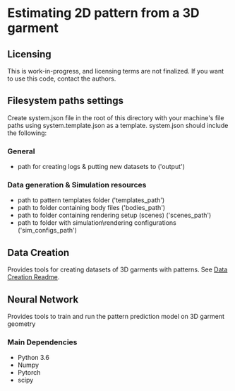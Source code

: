 # Estimating 2D pattern from a 3D garment

## Licensing 
This is work-in-progress, and licensing terms are not finalized. If you want to use this code, contact the authors. 

## Filesystem paths settings
Create system.json file in the root of this directory with your machine's file paths using system.template.json as a template. 
system.json should include the following: 
### General
* path for creating logs & putting new datasets to ('output')

### Data generation & Simulation resources 
* path to pattern templates folder ('templates_path') 
* path to folder containing body files ('bodies_path')
* path to folder containing rendering setup (scenes) ('scenes_path')
* path to folder with simulation\rendering configurations ('sim_configs_path')

## Data Creation

Provides tools for creating datasets of 3D garments with patterns. See [Data Creation Readme](data_generation/ReadMe.md).

## Neural Network

Provides tools to train and run the pattern prediction model on 3D garment geometry 

### Main Dependencies
* Python 3.6
* Numpy
* Pytorch
* scipy